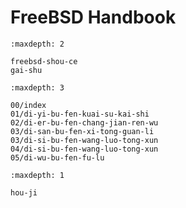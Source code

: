 # FreeBSD Handbook

```toc
:maxdepth: 2

freebsd-shou-ce
gai-shu
```

```toc
:maxdepth: 3

00/index
01/di-yi-bu-fen-kuai-su-kai-shi
02/di-er-bu-fen-chang-jian-ren-wu
03/di-san-bu-fen-xi-tong-guan-li
03/di-si-bu-fen-wang-luo-tong-xun
04/di-si-bu-fen-wang-luo-tong-xun
05/di-wu-bu-fen-fu-lu
```

```toc
:maxdepth: 1

hou-ji
```
